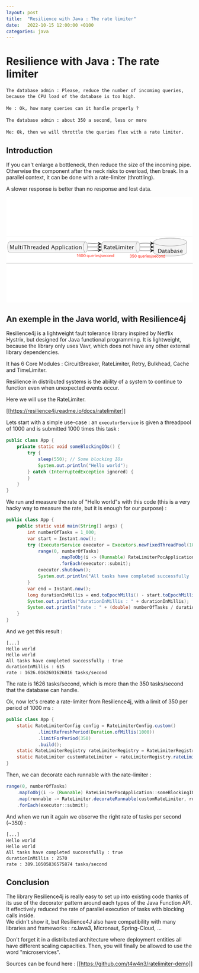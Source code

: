 ```yaml
---
layout: post
title:  "Resilience with Java : The rate limiter"
date:   2022-10-15 12:00:00 +0100
categories: java
---
```


# Resilience with Java : The rate limiter

    The database admin : Please, reduce the number of incoming queries, because the CPU load of the database is too high.
    
    Me : Ok, how many queries can it handle properly ?
    
    The database admin : about 350 a second, less or more
    
    Me: Ok, then we will throttle the queries flux with a rate limiter.

## Introduction

If you can't enlarge a bottleneck, then reduce the size of the incoming pipe.  
Otherwise the component after the neck risks to overload, then break. In a parallel context, it can be done with a rate-limiter (throttling).

A slower response is better than no response and lost data.

![/assets/images/rate_limiter.png](/assets/images/rate_limiter.png)

## An exemple in the Java world, with Resilience4j

Resilience4j is a lightweight fault tolerance library inspired by Netflix Hystrix, but designed for Java functional
programming. It is lightweight, because the library only uses Vavr, which does not have any other external library
dependencies.

It has 6 Core Modules : CircuitBreaker, RateLimiter, Retry, Bulkhead, Cache and TimeLimiter.

Resilience in distributed systems is the ability of a system to continue to function even when unexpected events occur.

Here we will use the RateLimiter.

[[https://resilience4j.readme.io/docs/ratelimiter]]

Lets start with a simple use-case : an `executorService` is given a threadpool of 1000 and is submitted 1000 times this
task :

```java
public class App {
    private static void someBlockingIOs() {
        try {
            sleep(550); // Some blocking IOs
            System.out.println("Hello world");
        } catch (InterruptedException ignored) {
        }
    }
}
```

We run and measure the rate of "Hello world"s with this code (this is a very hacky way to measure the rate, but it is
enough for our purpose) :

```java
public class App {
    public static void main(String[] args) {
        int numberOfTasks = 1_000;
        var start = Instant.now();
        try (ExecutorService executor = Executors.newFixedThreadPool(1000)) {
            range(0, numberOfTasks)
                    .mapToObj(i -> (Runnable) RateLimiterPocApplication::someBlockingIOs)
                    .forEach(executor::submit);
            executor.shutdown();
            System.out.println("All tasks have completed successfully : " + executor.awaitTermination(1, MINUTES));
        }
        var end = Instant.now();
        long durationInMillis = end.toEpochMilli() - start.toEpochMilli();
        System.out.println("durationInMillis : " + durationInMillis);
        System.out.println("rate : " + (double) numberOfTasks / durationInMillis * 1000 + " tasks/second");
    }
}
```

And we get this result :

```log
[...]
Hello world
Hello world
All tasks have completed successfully : true
durationInMillis : 615
rate : 1626.0162601626016 tasks/second
```

The rate is 1626 tasks/second, which is more than the 350 tasks/second that the database can handle.

Ok, now let's create a rate-limiter from Resilience4j, with a limit of 350 per period of 1000 ms :

```java
public class App {
    static RateLimiterConfig config = RateLimiterConfig.custom()
            .limitRefreshPeriod(Duration.ofMillis(1000))
            .limitForPeriod(350)
            .build();
    static RateLimiterRegistry rateLimiterRegistry = RateLimiterRegistry.of(config);
    static RateLimiter customRateLimiter = rateLimiterRegistry.rateLimiter("ratelimiter");
}
```

Then, we can decorate each runnable with the rate-limiter :

```java
range(0, numberOfTasks)
    .mapToObj(i -> (Runnable) RateLimiterPocApplication::someBlockingIOs)
    .map(runnable -> RateLimiter.decorateRunnable(customRateLimiter, runnable))
    .forEach(executor::submit);
```

And when we run it again we observe the right rate of tasks per second (~350) : 
```log
[...]
Hello world
Hello world
All tasks have completed successfully : true
durationInMillis : 2570
rate : 389.10505836575874 tasks/second
```

## Conclusion

The library Resilience4j is really easy to set up into existing code thanks of its use of the decorator pattern around each types of the Java Function API.  
It effectively reduced the rate of parallel execution of tasks with blocking calls inside.  
We didn't show it, but Resilience4J also have compatibility with many libraries and frameworks : rxJava3, Micronaut, Spring-Cloud, ...

Don't forget it in a distributed architecture where deployment entities all have different scaling capacities. Then, you will finally be allowed to use the word "microservices".

Sources can be found here : [[https://github.com/t4w4n3/ratelimiter-demo]]
